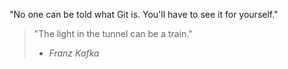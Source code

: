 "No one can be told what Git is. You'll have to see it for yourself."

> "The light in the tunnel can be a train."
> - _Franz Kafka_